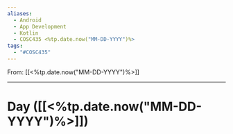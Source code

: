 ```yaml
---
aliases:
  - Android
  - App Development
  - Kotlin
  - COSC435 <%tp.date.now("MM-DD-YYYY")%>
tags:
  - "#COSC435"
---
```

From: [[<%tp.date.now("MM-DD-YYYY")%>]]

-------
# Day  ([[<%tp.date.now("MM-DD-YYYY")%>]])
